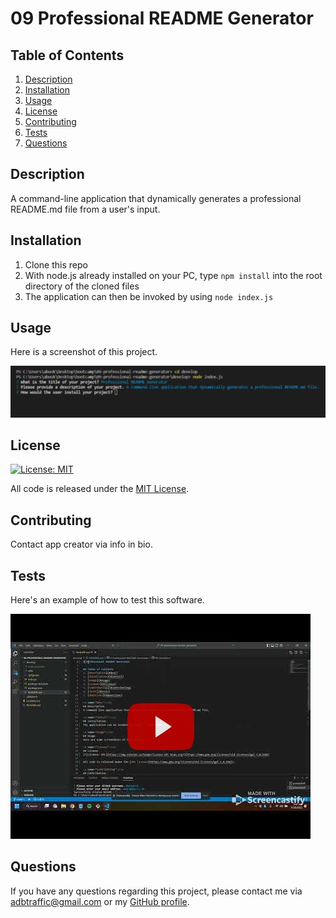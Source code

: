 # 09 Professional README Generator 

## Table of Contents
1. [Description](#desc)
2. [Installation](#install)
3. [Usage](#usage)
4. [License](#license)
5. [Contributing](#contributing)
6. [Tests](#tests)
7. [Questions](#questions)

<a name="desc"></a>
## Description 
A command-line application that dynamically generates a professional README.md file from a user's input.

<a name="install"></a> 
## Installation
1. Clone this repo
2. With node.js already installed on your PC, type ```npm install``` into the root directory of the cloned files
3. The application can then be invoked by using ```node index.js```

<a name="usage"></a> 
## Usage
Here is a screenshot of this project.
<p align="center">

![screenshot](./img/readme-gen-screenshot.png)
</p>

<a name="license"></a> 
## License
[![License: MIT](https://img.shields.io/badge/License-MIT-yellow.svg)](https://mit-license.org/)
  
All code is released under the [MIT License](https://mit-license.org/).

<a name="contributing"></a> 
## Contributing
Contact app creator via info in bio. 

<a name="tests"></a> 
## Tests
Here's an example of how to test this software.
<p align="center">

[![YouTube thumbnail](./img/youtube-thumb.jpg)](https://www.youtube.com/embed/9qAj-_23whw)
</p>

<a name="questions"></a> 
## Questions
If you have any questions regarding this project, please contact me via [adbtraffic@gmail.com](adbtraffic@gmail.com) or my [GitHub profile](https://github.com/ebonygrrl).
